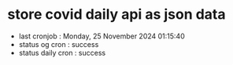# store covid daily api as json data

- last cronjob : Monday, 25 November 2024 01:15:40
- status og cron : success
- status daily cron : success
      
      